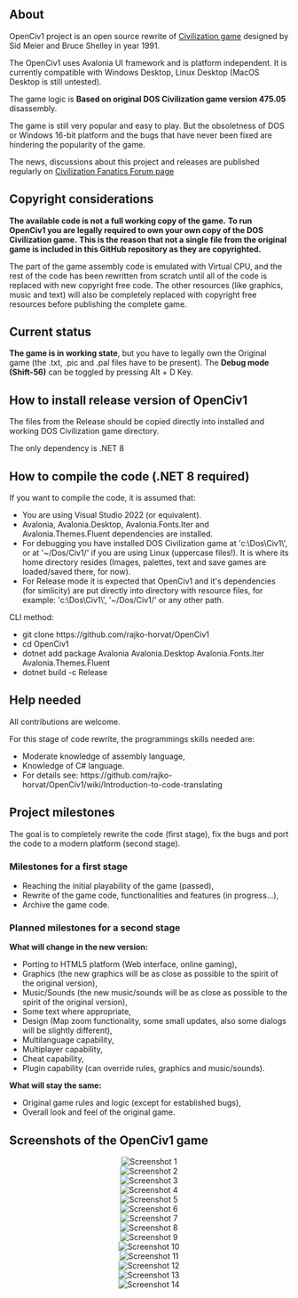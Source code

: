 ## About
<p>OpenCiv1 project is an open source rewrite of <a href="https://en.wikipedia.org/wiki/Civilization_(video_game)">Civilization game</a> designed by Sid Meier and Bruce Shelley in year 1991.</p>
<p>The OpenCiv1 uses Avalonia UI framework and is platform independent. It is currently compatible with Windows Desktop, Linux Desktop (MacOS Desktop is still untested).</p>
<p>The game logic is <b>Based on original DOS Civilization game version 475.05</b> disassembly.</p>
<p>The game is still very popular and easy to play. But the obsoletness of DOS or Windows 16-bit platform and the bugs that have never been fixed are hindering the popularity of the game.<p>
<p>The news, discussions about this project and releases are published regularly on <a href="https://forums.civfanatics.com/threads/rewrite-of-civilization-1-source-code-openciv1-project.682623/" target="_blank">Civilization Fanatics Forum page</a></p>

## Copyright considerations
<p><b>The available code is not a full working copy of the game.</b> <b>To run OpenCiv1 you are legally required to own your own copy of the DOS Civilization game.</b> 
<b>This is the reason that not a single file from the original game is included in this GitHub repository as they are copyrighted.</b></p>

<p>The part of the game assembly code is emulated with Virtual CPU, and the rest of the code has been rewritten from scratch until all of the code is replaced with new copyright free code. The other resources (like graphics, music and text) will also be completely replaced with copyright free resources before publishing the complete game.</p>

## Current status
<p><b>The game is in working state</b>, but you have to legally own the Original game (the .txt, .pic and .pal files have to be present).
The <b>Debug mode (Shift-56)</b> can be toggled by pressing Alt + D Key.</p>

## How to install release version of OpenCiv1
<p>The files from the Release should be copied directly into installed and working DOS Civilization game directory.</p>

<p>The only dependency is .NET 8</p>

## How to compile the code (.NET 8 required)
If you want to compile the code, it is assumed that:
<ul>
<li>You are using Visual Studio 2022 (or equivalent).</li>
<li>Avalonia, Avalonia.Desktop, Avalonia.Fonts.Iter and Avalonia.Themes.Fluent dependencies are installed.</li>
<li>For debugging you have installed DOS Civilization game at 'c:\Dos\Civ1\', or at '~/Dos/Civ1/' if you are using Linux (uppercase files!).
It is where its home directory resides (Images, palettes, text and save games are loaded/saved there, for now).</li>
<li>For Release mode it is expected that OpenCiv1 and it's dependencies (for simlicity) are put directly into directory with resource files, 
for example: 'c:\Dos\Civ1\', '~/Dos/Civ1/' or any other path.</li>
</ul>
CLI method:
<ul>
<li>git clone https://github.com/rajko-horvat/OpenCiv1</li>
<li>cd OpenCiv1</li>
<li>dotnet add package Avalonia Avalonia.Desktop Avalonia.Fonts.Iter Avalonia.Themes.Fluent</li>
<li>dotnet build -c Release</li>
</ul>

## Help needed
<p>All contributions are welcome.</p>
For this stage of code rewrite, the programmings skills needed are:
<ul>
<li>Moderate knowledge of assembly language,</li>
<li>Knowledge of C# language.</li>
<li>For details see: https://github.com/rajko-horvat/OpenCiv1/wiki/Introduction-to-code-translating</li>
</ul>

## Project milestones
<p>The goal is to completely rewrite the code (first stage), fix the bugs and port the code to a modern platform (second stage).</p>

### Milestones for a first stage
<ul>
<li>Reaching the initial playability of the game (passed),</li>
<li>Rewrite of the game code, functionalities and features (in progress...),</li>
<li>Archive the game code.</li>
</ul>

### Planned milestones for a second stage
<b>What will change in the new version:</b>
<ul>
<li>Porting to HTML5 platform (Web interface, online gaming),</li>
<li>Graphics (the new graphics will be as close as possible to the spirit of the original version),</li>
<li>Music/Sounds (the new music/sounds will be as close as possible to the spirit of the original version),</li>
<li>Some text where appropriate,</li>
<li>Design (Map zoom functionality, some small updates, also some dialogs will be slightly different),</li>
<li>Multilanguage capability,</li>
<li>Multiplayer capability,</li>
<li>Cheat capability,</li>
<li>Plugin capability (can override rules, graphics and music/sounds).</li>
</ul>
<b>What will stay the same:</b>
<ul>
<li>Original game rules and logic (except for established bugs),</li>
<li>Overall look and feel of the original game.</li>
</ul>

## Screenshots of the OpenCiv1 game
<p align="center">
<img src="OpenCiv1/Resources/Screenshots/Screenshot1.png" alt="Screenshot 1" /><br/>
<img src="OpenCiv1/Resources/Screenshots/Screenshot2.png" alt="Screenshot 2" /><br/>
<img src="OpenCiv1/Resources/Screenshots/Screenshot3.png" alt="Screenshot 3" /><br/>
<img src="OpenCiv1/Resources/Screenshots/Screenshot4.png" alt="Screenshot 4" /><br/>
<img src="OpenCiv1/Resources/Screenshots/Screenshot5.png" alt="Screenshot 5" /><br/>
<img src="OpenCiv1/Resources/Screenshots/Screenshot6.png" alt="Screenshot 6" /><br/>
<img src="OpenCiv1/Resources/Screenshots/Screenshot7.png" alt="Screenshot 7" /><br/>
<img src="OpenCiv1/Resources/Screenshots/Screenshot8.png" alt="Screenshot 8" /><br/>
<img src="OpenCiv1/Resources/Screenshots/Screenshot9.png" alt="Screenshot 9" /><br/>
<img src="OpenCiv1/Resources/Screenshots/Screenshot10.png" alt="Screenshot 10" /><br/>
<img src="OpenCiv1/Resources/Screenshots/Screenshot11.png" alt="Screenshot 11" /><br/>
<img src="OpenCiv1/Resources/Screenshots/Screenshot12.png" alt="Screenshot 12" /><br/>
<img src="OpenCiv1/Resources/Screenshots/Screenshot13.png" alt="Screenshot 13" /><br/>
<img src="OpenCiv1/Resources/Screenshots/Screenshot14.png" alt="Screenshot 14" /><br/>
</p>